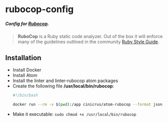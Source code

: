 # rubocop-config

##### Config for [Rubocop](https://github.com/bbatsov/rubocop).

> **RuboCop** is a Ruby static code analyzer. Out of the box it will enforce many of the guidelines outlined in the community [Ruby Style Guide](https://github.com/bbatsov/ruby-style-guide).

## Installation
*   Install Docker
*   Install Atom
*   Install the linter and linter-rubocop atom packages
*   Create the following file **/usr/local/bin/rubocop**:
    ```bash
    #!/bin/bash

    docker run --rm -v $(pwd):/app cinicrus/atom-rubocop --format json --display-cop-names --fail-level F --display-style-guide --extra-details
    ```
*   Make it executable: `sudo chmod +x /usr/local/bin/rubocop`
